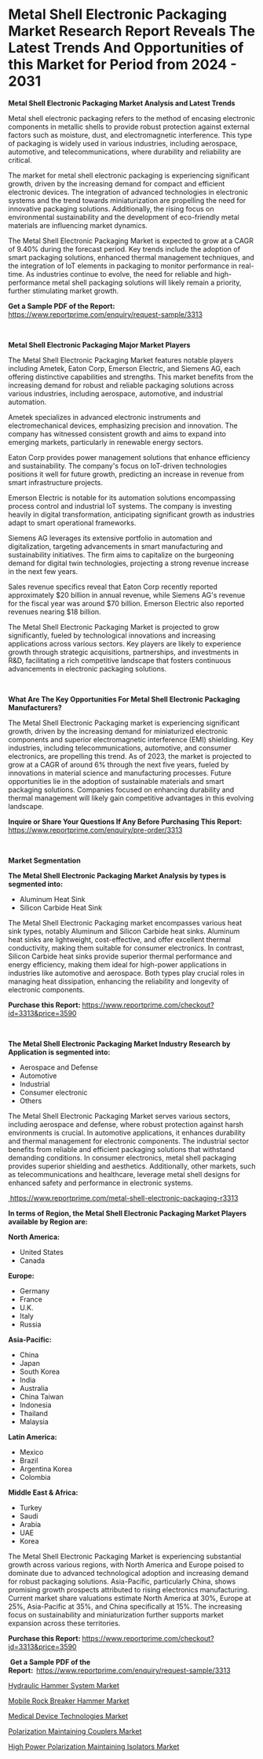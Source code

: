 <p><h1>Metal Shell Electronic Packaging Market Research Report Reveals The Latest Trends And Opportunities of this Market for Period from 2024 - 2031</h1></p><p><strong>Metal Shell Electronic Packaging Market Analysis and Latest Trends</strong></p>
<p><p>Metal shell electronic packaging refers to the method of encasing electronic components in metallic shells to provide robust protection against external factors such as moisture, dust, and electromagnetic interference. This type of packaging is widely used in various industries, including aerospace, automotive, and telecommunications, where durability and reliability are critical.</p><p>The market for metal shell electronic packaging is experiencing significant growth, driven by the increasing demand for compact and efficient electronic devices. The integration of advanced technologies in electronic systems and the trend towards miniaturization are propelling the need for innovative packaging solutions. Additionally, the rising focus on environmental sustainability and the development of eco-friendly metal materials are influencing market dynamics.</p><p>The Metal Shell Electronic Packaging Market is expected to grow at a CAGR of 9.40% during the forecast period. Key trends include the adoption of smart packaging solutions, enhanced thermal management techniques, and the integration of IoT elements in packaging to monitor performance in real-time. As industries continue to evolve, the need for reliable and high-performance metal shell packaging solutions will likely remain a priority, further stimulating market growth.</p></p>
<p><strong>Get a Sample PDF of the Report:&nbsp;</strong> <a href="https://www.reportprime.com/enquiry/request-sample/3313">https://www.reportprime.com/enquiry/request-sample/3313</a></p>
<p>&nbsp;</p>
<p><strong>Metal Shell Electronic Packaging Major Market Players</strong></p>
<p><p>The Metal Shell Electronic Packaging Market features notable players including Ametek, Eaton Corp, Emerson Electric, and Siemens AG, each offering distinctive capabilities and strengths. This market benefits from the increasing demand for robust and reliable packaging solutions across various industries, including aerospace, automotive, and industrial automation.</p><p>Ametek specializes in advanced electronic instruments and electromechanical devices, emphasizing precision and innovation. The company has witnessed consistent growth and aims to expand into emerging markets, particularly in renewable energy sectors.</p><p>Eaton Corp provides power management solutions that enhance efficiency and sustainability. The company's focus on IoT-driven technologies positions it well for future growth, predicting an increase in revenue from smart infrastructure projects.</p><p>Emerson Electric is notable for its automation solutions encompassing process control and industrial IoT systems. The company is investing heavily in digital transformation, anticipating significant growth as industries adapt to smart operational frameworks.</p><p>Siemens AG leverages its extensive portfolio in automation and digitalization, targeting advancements in smart manufacturing and sustainability initiatives. The firm aims to capitalize on the burgeoning demand for digital twin technologies, projecting a strong revenue increase in the next few years.</p><p>Sales revenue specifics reveal that Eaton Corp recently reported approximately $20 billion in annual revenue, while Siemens AG's revenue for the fiscal year was around $70 billion. Emerson Electric also reported revenues nearing $18 billion.</p><p>The Metal Shell Electronic Packaging Market is projected to grow significantly, fueled by technological innovations and increasing applications across various sectors. Key players are likely to experience growth through strategic acquisitions, partnerships, and investments in R&D, facilitating a rich competitive landscape that fosters continuous advancements in electronic packaging solutions.</p></p>
<p>&nbsp;</p>
<p><strong>What Are The Key Opportunities For Metal Shell Electronic Packaging Manufacturers?</strong></p>
<p><p>The Metal Shell Electronic Packaging market is experiencing significant growth, driven by the increasing demand for miniaturized electronic components and superior electromagnetic interference (EMI) shielding. Key industries, including telecommunications, automotive, and consumer electronics, are propelling this trend. As of 2023, the market is projected to grow at a CAGR of around 6% through the next five years, fueled by innovations in material science and manufacturing processes. Future opportunities lie in the adoption of sustainable materials and smart packaging solutions. Companies focused on enhancing durability and thermal management will likely gain competitive advantages in this evolving landscape.</p></p>
<p><strong>Inquire or Share Your Questions If Any Before Purchasing This Report:</strong> <a href="https://www.reportprime.com/enquiry/pre-order/3313">https://www.reportprime.com/enquiry/pre-order/3313</a></p>
<p>&nbsp;</p>
<p><strong>Market Segmentation</strong></p>
<p><strong>The Metal Shell Electronic Packaging Market Analysis by types is segmented into:</strong></p>
<p><ul><li>Aluminum Heat Sink</li><li>Silicon Carbide Heat Sink</li></ul></p>
<p><p>The Metal Shell Electronic Packaging market encompasses various heat sink types, notably Aluminum and Silicon Carbide heat sinks. Aluminum heat sinks are lightweight, cost-effective, and offer excellent thermal conductivity, making them suitable for consumer electronics. In contrast, Silicon Carbide heat sinks provide superior thermal performance and energy efficiency, making them ideal for high-power applications in industries like automotive and aerospace. Both types play crucial roles in managing heat dissipation, enhancing the reliability and longevity of electronic components.</p></p>
<p><strong>Purchase this Report:&nbsp;</strong><a href="https://www.reportprime.com/checkout?id=3313&price=3590">https://www.reportprime.com/checkout?id=3313&price=3590</a></p>
<p>&nbsp;</p>
<p><strong>The Metal Shell Electronic Packaging Market Industry Research by Application is segmented into:</strong></p>
<p><ul><li>Aerospace and Defense</li><li>Automotive</li><li>Industrial</li><li>Consumer electronic</li><li>Others</li></ul></p>
<p><p>The Metal Shell Electronic Packaging Market serves various sectors, including aerospace and defense, where robust protection against harsh environments is crucial. In automotive applications, it enhances durability and thermal management for electronic components. The industrial sector benefits from reliable and efficient packaging solutions that withstand demanding conditions. In consumer electronics, metal shell packaging provides superior shielding and aesthetics. Additionally, other markets, such as telecommunications and healthcare, leverage metal shell designs for enhanced safety and performance in electronic systems.</p></p>
<p><a href="https://www.reportprime.com/metal-shell-electronic-packaging-r3313">&nbsp;https://www.reportprime.com/metal-shell-electronic-packaging-r3313</a></p>
<p><strong>In terms of Region, the Metal Shell Electronic Packaging Market Players available by Region are:</strong></p>
<p>
    <p> <strong> North America: </strong>
        <ul>
            <li>United States</li>
            <li>Canada</li>
        </ul>
        </p> 
    <p> <strong> Europe: </strong>
        <ul>
            <li>Germany</li>
            <li>France</li>
            <li>U.K.</li>
            <li>Italy</li>
            <li>Russia</li>
        </ul>
        </p> 
    <p> <strong> Asia-Pacific: </strong>
        <ul>
            <li>China</li>
            <li>Japan</li>
            <li>South Korea</li>
            <li>India</li>
            <li>Australia</li>
            <li>China Taiwan</li>
            <li>Indonesia</li>
            <li>Thailand</li>
            <li>Malaysia</li>
        </ul>
        </p> 
    <p> <strong> Latin America: </strong>
        <ul>
            <li>Mexico</li>
            <li>Brazil</li>
            <li>Argentina Korea</li>
            <li>Colombia</li>
        </ul>
        </p> 
    <p> <strong> Middle East & Africa: </strong>
        <ul>
            <li>Turkey</li>
            <li>Saudi</li>
            <li>Arabia</li>
            <li>UAE</li>
            <li>Korea</li>
        </ul>
    </p>
    </p>
<p><p>The Metal Shell Electronic Packaging Market is experiencing substantial growth across various regions, with North America and Europe poised to dominate due to advanced technological adoption and increasing demand for robust packaging solutions. Asia-Pacific, particularly China, shows promising growth prospects attributed to rising electronics manufacturing. Current market share valuations estimate North America at 30%, Europe at 25%, Asia-Pacific at 35%, and China specifically at 15%. The increasing focus on sustainability and miniaturization further supports market expansion across these territories.</p></p>
<p><strong>Purchase this Report: </strong><a href="https://www.reportprime.com/checkout?id=3313&price=3590">https://www.reportprime.com/checkout?id=3313&price=3590</a></p>
<p>&nbsp;<strong>Get a Sample PDF of the Report:&nbsp;&nbsp;</strong><a href="https://www.reportprime.com/enquiry/request-sample/3313">https://www.reportprime.com/enquiry/request-sample/3313</a></p>
<p><strong></strong></p>
<p><p><a href="https://issuu.com/reportprime-2/docs/hydraulic-hammer-system-market-size_0735980e643979">Hydraulic Hammer System Market</a></p><p><a href="https://issuu.com/reportprime-2/docs/mobile-rock-breaker-hammer-market-s_485515f99db4a5">Mobile Rock Breaker Hammer Market</a></p><p><a href="https://www.linkedin.com/pulse/market-dynamics-future-trends-global-medical-device-technologies-s1ahe?trackingId=DB3j3ofkROuy0VDi%2FkwCKA%3D%3D">Medical Device Technologies Market</a></p><p><a href="https://github.com/MariaWashington76/Market-Research-Report-List-1/blob/main/polarization-maintaining-couplers-market.md">Polarization Maintaining Couplers Market</a></p><p><a href="https://github.com/MarciaRunte/Market-Research-Report-List-1/blob/main/high-power-polarization-maintaining-isolators-market.md">High Power Polarization Maintaining Isolators Market</a></p></p>
